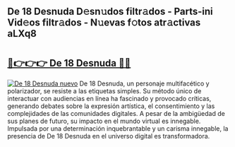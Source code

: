 ## De 18 Desnuda D𝚎sn𝚞dos filtr𝚊dos - Parts-ini Vid𝚎os filtr𝚊dos - N𝚞evas f𝚘tos atr𝚊ctivas aLXq8

# <h2><a href="http://mbc7m9.tromn.icu/?c=De+18+Desnuda">🔗👉👉👉 De 18 Desnuda 🔗🔗</a></h2>

[![De 18 Desnuda nuevo](https://i.imgur.com/pEAQMta.gif)](http://mbc7m9.tromn.icu/?c=De+18+Desnuda)
De 18 Desnuda, un personaje multifacético y polarizador, se resiste a las etiquetas simples. Su método único de interactuar con audiencias en línea ha fascinado y provocado críticas, generando debates sobre la expresión artística, el consentimiento y las complejidades de las comunidades digitales. A pesar de la ambigüedad de sus planes de futuro, su impacto en el mundo virtual es innegable. Impulsada por una determinación inquebrantable y un carisma innegable, la presencia de De 18 Desnuda en el universo digital es transformadora.
